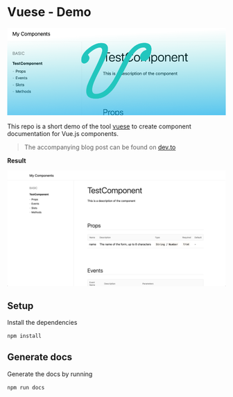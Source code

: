 # Vuese - Demo

![](assets/header_image_demo_vuese.png)

This repo is a short demo of the tool [vuese](https://github.com/vuese/vuese) to create component documentation for Vue.js components.

> The accompanying blog post can be found on [dev.to](https://dev.to/berniwittmann/quick--easy-documentation-generation-for-vuejs-components-7k6)

**Result**

![](assets/result.png)

## Setup

Install the dependencies

```
npm install
```

## Generate docs

Generate the docs by running 

```
npm run docs
```
